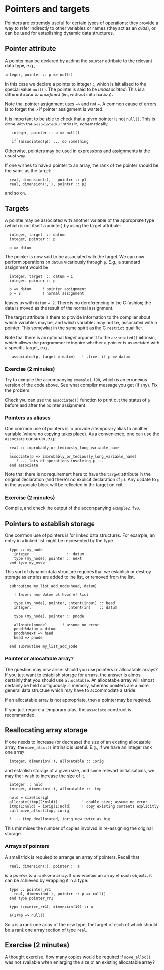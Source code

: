 # Pointers and targets

Pointers are extremely useful for certain types of operations: they
provide a way to refer indirectly to other variables or names
(they act as an _alias_), or can be used for establishing dynamic
data structures.

## Pointer attribute

A pointer may be declared by adding the `pointer` attribute to
the relevant data type, e.g.,
```
integer, pointer :: p => null()
```
In this case we declare a pointer to integer `p`, which is initialised to
the special value `null()`. The pointer is said to be _unassociated_.
This is a different state to _undefined_ (ie., without initialisation).

Note that pointer assignment uses `=>` and not `=`. A common cause of
errors is to forget the `>` if pointer assignment is wanted.

It is important to be able to check that a given pointer is not `null()`.
This is done with the `associated()` intrinsic; schematically,
```
   integer, pointer :: p => null()
   ...
   if (associated(p)) ... do something
```
Otherwise, pointers may be used in expressions and assignments in the usual
way.

If one wishes to have a pointer to an array, the rank of the pointer
should be the same as the target:
```
  real, dimension(:),   pointer :: p1
  real, dimension(:,:), pointer :: p2
```
and so on.


## Targets

A pointer may be associated with another variable of the appropriate
type (which is not itself a pointer) by using the target attribute:
```
  integer, target  :: datum
  integer, pointer :: p

  p => datum
```
The pointer is now said to be associated with the target. We can now
perform operations on `datum` vicariously through `p`. E.g., a
standard assignment would be
```
  integer, target  :: datum = 1
  integer, pointer :: p

  p => datum     ! pointer assignment
  p = 2          ! normal assignment
```
leaves us with `datum = 2`. There is no dereferencing in the C fashion;
the data is moved as the result of the normal assignment.

The target attribute is there to provide information to the compiler
about which variables may be, and which variables may not be,
associated with a pointer. This somewhat in the same spirit as the
C `restrict` qualifier.

Note that there is an optional _target_ argument to the `associated()`
intrinsic, which allows the programmer to inquire whether a pointer
is associated with a specific target, e.g.,
```
   associated(p, target = datum)   ! .true. if p => datum
```

### Exercise (2 minutes)

Try to compile the accompanying `example1.f90`, which is an erroneous
version of the code above. See what compiler message you get (if any).
Fix the problem.

Check you can use the `associated()` function to print out the status
of `p` before and after the pointer assignment.


### Pointers as aliases

One common use of pointers is to provide a temporary alias to another
variable (where no copying takes place). As a convenience, one can
use the `associate` construct, e.g.:
```
  real :: improbably_or_tediously_long_variable_name
  ...
  associate(p => improbably_or_tediously_long_variable_name)
     ! ... lots of operations involving p ...
  end associate
```
Note that there is no requirement here to have the `target` attribute
in the original declaration (and there's no explicit declaration of `p`).
Any update to `p` in the associate block will be reflected in the
target on exit.

### Exercise (2 minutes)

Compile, and check the output of the accompanying `example2.f90`.


## Pointers to establish storage

One common use of pointers is for linked data structures. For example,
an entry in a linked list might be represented by the type
```
  type :: my_node
    integer                 :: datum
    type (my_node), pointer :: next
  end type my_node
```
This sort of dynamic data structure requires that we establish or
destroy storage as entries are added to the list, or removed from
the list.

```
  subroutine my_list_add_node(head, datum)

    ! Insert new datum at head of list

    type (my_node), pointer, intent(inout) :: head
    integer,                 intent(in)    :: datum

    type (my_node), pointer :: pnode

    allocate(pnode)       ! assume no error
    pnode%datum = datum
    pnode%next => head
    head => pnode

  end subroutine my_list_add_node
```

### Pointer or allocatable array?

The question may now arise: should you use pointers or allocatable arrays?
If you just want to establish storage for arrays, the answer is almost
certainly that you should use `allocatable`. An allocatable array will
almost certainly be held contiguously in memory, whereas pointers are
a more general data structure which may have to accommodate a stride.

If an allocatable array is not appropriate, then a pointer may be
required.

If you just require a temporary alias, the `associate` construct is
recommended.

## Reallocating array storage

If one needs to increase (or decrease) the size of an existing
allocatable array, the `move_alloc()` intrinsic is useful. E.g.,
if we have an integer rank one array
```
  integer, dimension(:), allocatable :: iorig
```
and establish storage of a given size, and some relevant initialisations,
we may then wish to increase the size of it.
```
  integer :: nold
  integer, dimension(:), allocatable :: itmp

  nold = size(iorig)
  allocate(itmp(2*nold))           ! double size; assume no error
  itmp(1:nold) = iorig(1:nold)     ! copy existing contents explicitly
  call move_alloc(itmp, iorig)

  ! ... itmp deallocated, iorig now twice as big
```
This minimises the number of copies involved in re-assigning the
original storage.

### Arrays of pointers

A small trick is required to arrange an array of pointers. Recall that
```
  real, dimension(:), pointer :: a
```
is a pointer to a rank one array. If one wanted an array of such
objects, it can be achieved by wrapping it in a type:
```
  type :: pointer_rr1
    real, dimension(:), pointer :: p => null()
  end type pointer_rr1

  type (pointer_rr1), dimension(10) :: a

  a(1)%p => null()
```
So `a` is a rank one array of the new type, the target of each of which
should be a rank one array section of type `real`.

## Exercise (2 minutes)

A thought exercise. How many copies would be required if `move_alloc()`
was not available when enlarging the size of an existing allocatable
array?
